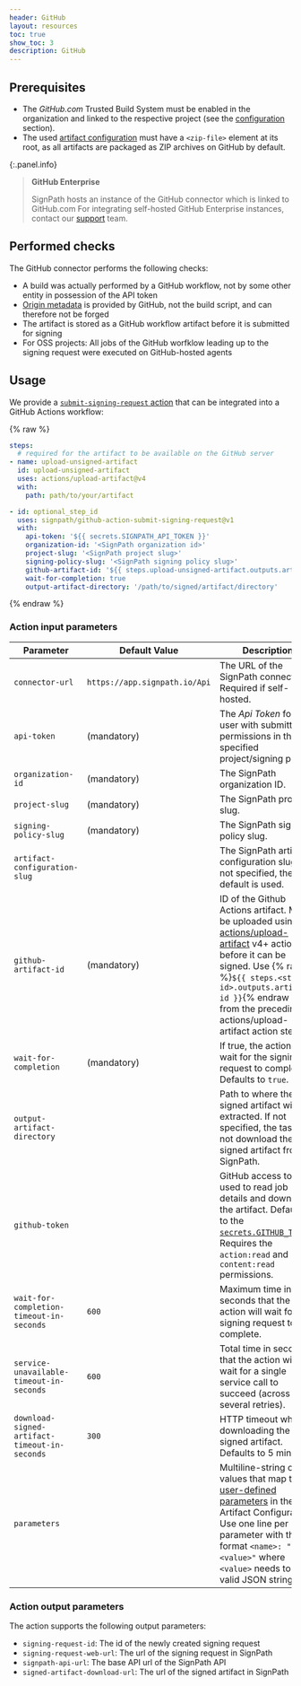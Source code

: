 ```yaml
---
header: GitHub
layout: resources
toc: true
show_toc: 3
description: GitHub
---
```


## Prerequisites

* The _GitHub.com_ Trusted Build System must be enabled in the organization and linked to the respective project (see the [configuration](/documentation/trusted-build-systems#configuration) section).
* The used [artifact configuration](/documentation/artifact-configuration) must have a `<zip-file>` element at its root, as all artifacts are packaged as ZIP archives on GitHub by default.

{:.panel.info}
> **GitHub Enterprise**
>
> SignPath hosts an instance of the GitHub connector which is linked to GitHub.com For integrating self-hosted GitHub Enterprise instances, contact our [support](/support) team.

## Performed checks

The GitHub connector performs the following checks:

* A build was actually performed by a GitHub workflow, not by some other entity in possession of the API token
* [Origin metadata](/documentation/origin-verification) is provided by GitHub, not the build script, and can therefore not be forged
* The artifact is stored as a GitHub workflow artifact before it is submitted for signing
* For OSS projects: All jobs of the GitHub worfklow leading up to the signing request were executed on GitHub-hosted agents

## Usage

We provide a [`submit-signing-request` action](https://github.com/SignPath/github-action-submit-signing-request) that can be integrated into a GitHub Actions workflow:

{% raw %}
```yaml
steps:
  # required for the artifact to be available on the GitHub server
- name: upload-unsigned-artifact
  id: upload-unsigned-artifact
  uses: actions/upload-artifact@v4
  with: 
    path: path/to/your/artifact

- id: optional_step_id
  uses: signpath/github-action-submit-signing-request@v1
  with:
    api-token: '${{ secrets.SIGNPATH_API_TOKEN }}'
    organization-id: '<SignPath organization id>'
    project-slug: '<SignPath project slug>'
    signing-policy-slug: '<SignPath signing policy slug>'
    github-artifact-id: '${{ steps.upload-unsigned-artifact.outputs.artifact-id }}'
    wait-for-completion: true
    output-artifact-directory: '/path/to/signed/artifact/directory'
```
{% endraw %}

### Action input parameters

| Parameter                                     | Default Value                 | Description |
| ----                                          | -                             | ------      |
| `connector-url`                               | `https://app.signpath.io/Api` | The URL of the SignPath connector. Required if self-hosted.
| `api-token`                                   | (mandatory)                   | The _Api Token_ for a user with submitter permissions in the specified project/signing policy.
| `organization-id`                             | (mandatory)                   | The SignPath organization ID.
| `project-slug`                                | (mandatory)                   | The SignPath project slug.
| `signing-policy-slug`                         | (mandatory)                   | The SignPath signing policy slug.
| `artifact-configuration-slug`                 |                               | The SignPath artifact configuration slug. If not specified, the default is used.
| `github-artifact-id`                          | (mandatory)                   | ID of the Github Actions artifact. Must be uploaded using the [actions/upload-artifact](https://github.com/actions/upload-artifact) v4+ action before it can be signed. Use {% raw %}`${{ steps.<step-id>.outputs.artifact-id }}`{% endraw %} from the preceding actions/upload-artifact action step.
| `wait-for-completion`                         | (mandatory)                   | If true, the action will wait for the signing request to complete. Defaults to `true`.
| `output-artifact-directory`                   |                               | Path to where the signed artifact will be extracted. If not specified, the task will not download the signed artifact from SignPath.
| `github-token`                                |                               | GitHub access token used to read job details and download the artifact. Defaults to the [`secrets.GITHUB_TOKEN`](https://docs.github.com/en/actions/security-guides/automatic-token-authentication). Requires the `action:read` and `content:read` permissions.
| `wait-for-completion-timeout-in-seconds`      | `600`                         | Maximum time in seconds that the action will wait for the signing request to complete.
| `service-unavailable-timeout-in-seconds`      | `600`                         | Total time in seconds that the action will wait for a single service call to succeed (across several retries).
| `download-signed-artifact-timeout-in-seconds` | `300`                         | HTTP timeout when downloading the signed artifact. Defaults to 5 minutes.
| `parameters`                                  |                               | Multiline-string of values that map to [user-defined parameters](/documentation/artifact-configuration/syntax#parameters) in the Artifact Configuration. Use one line per parameter with the format `<name>: "<value>"` where `<value>` needs to be a valid JSON string.

### Action output parameters

The action supports the following output parameters:
- `signing-request-id`: The id of the newly created signing request
- `signing-request-web-url`: The url of the signing request in SignPath
- `signpath-api-url`: The base API url of the SignPath API
- `signed-artifact-download-url`: The url of the signed artifact in SignPath

